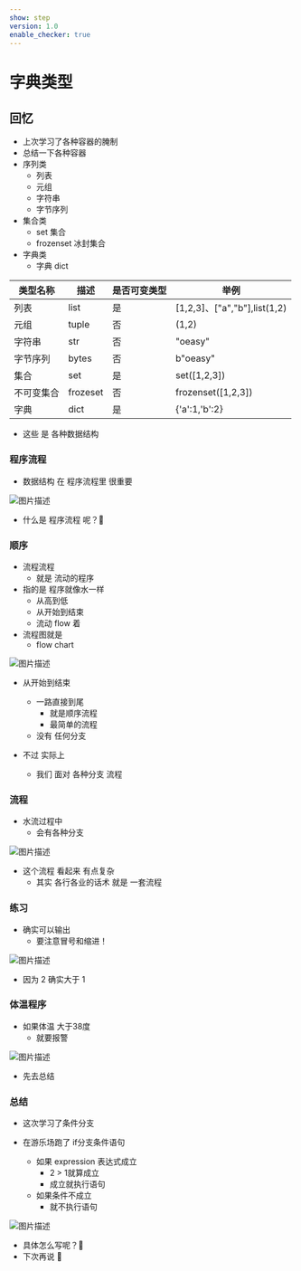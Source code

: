 ```yaml
---
show: step
version: 1.0
enable_checker: true
---
```


# 字典类型

## 回忆

- 上次学习了各种容器的腌制
- 总结一下各种容器
- 序列类
  - 列表
  - 元组
  - 字符串
  - 字节序列
- 集合类
  - set 集合
  - frozenset 冰封集合
- 字典类
  - 字典 dict

| 类型名称   | 描述     | 是否可变类型 | 举例                         |
| ---------- | -------- | ------------ | ---------------------------- |
| 列表       | list     | 是           | [1,2,3]、["a","b"],list(1,2) |
| 元组       | tuple    | 否           | (1,2)                        |
| 字符串     | str      | 否           | "oeasy"                      |
| 字节序列   | bytes    | 否           | b"oeasy"                     |
| 集合       | set      | 是           | set([1,2,3])                 |
| 不可变集合 | frozeset | 否           | frozenset([1,2,3])           |
| 字典       | dict     | 是           | {'a':1,'b':2}                |

- 这些 是 各种数据结构

### 程序流程
- 数据结构 在 程序流程里 很重要

![图片描述](https://doc.shiyanlou.com/courses/uid1190679-20221219-1671461559127)

- 什么是 程序流程 呢？🤔

### 顺序

- 流程流程
	- 就是 流动的程序
- 指的是 程序就像水一样
	- 从高到低
	- 从开始到结束 
	- 流动 flow 着
- 流程图就是 
	- flow chart

![图片描述](https://doc.shiyanlou.com/courses/uid1190679-20210907-1631021236721)

- 从开始到结束
	- 一路直接到尾 
		- 就是顺序流程 	
		- 最简单的流程 
	- 没有 任何分支

- 不过 实际上 
	- 我们 面对 各种分支 流程

### 流程

- 水流过程中 
	- 会有各种分支

![图片描述](https://doc.shiyanlou.com/courses/uid1190679-20230921-1695286142457)

- 这个流程 看起来 有点复杂 
	- 其实 各行各业的话术 就是 一套流程

### 练习

- 确实可以输出
	- 要注意冒号和缩进！

![图片描述](https://doc.shiyanlou.com/courses/uid1190679-20210907-1631022261524)

- 因为 2 确实大于 1

### 体温程序

- 如果体温 大于38度
	- 就要报警

![图片描述](https://doc.shiyanlou.com/courses/uid1190679-20230925-1695602931895)

- 先去总结

### 总结

- 这次学习了条件分支

- 在游乐场跑了 if分支条件语句
	- 如果 expression 表达式成立
		- 2 > 1就算成立
		- 成立就执行语句
	- 如果条件不成立
		- 就不执行语句

![图片描述](https://doc.shiyanlou.com/courses/uid1190679-20220830-1661868162619)

- 具体怎么写呢？🤔
- 下次再说 👋
